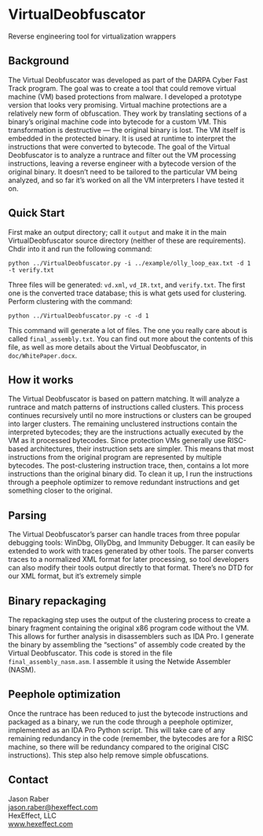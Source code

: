 VirtualDeobfuscator
===================

Reverse engineering tool for virtualization wrappers

Background
----------

The Virtual Deobfuscator was developed as part of the DARPA Cyber Fast Track
program. The goal was to create a tool that could remove virtual machine (VM)
based protections from malware. I developed a prototype version that looks very
promising.  Virtual machine protections are a relatively new form of
obfuscation. They work by translating sections of a binary&rsquo;s original
machine code into bytecode for a custom VM. This transformation is destructive
&mdash; the original binary is lost. The VM itself is embedded in the protected
binary. It is used at runtime to interpret the instructions that were converted
to bytecode.  The goal of the Virtual Deobfuscator is to analyze a runtrace and
filter out the VM processing instructions, leaving a reverse engineer with a
bytecode version of the original binary. It doesn&rsquo;t need to be tailored
to the particular VM being analyzed, and so far it&rsquo;s worked on all the VM
interpreters I have tested it on.

Quick Start
-----------

First make an output directory; call it `output` and make it in the main
VirtualDeobfuscator source directory (neither of these are requirements). Chdir
into it and run the following command:

    python ../VirtualDeobfuscator.py -i ../example/olly_loop_eax.txt -d 1 -t verify.txt

Three files will be generated: `vd.xml`, `vd_IR.txt`, and `verify.txt`. The
first one is the converted trace database; this is what gets used for
clustering. Perform clustering with the command: 

    python ../VirtualDeobfuscator.py -c -d 1

This command will generate a lot of files.  The one you really care about is
called `final_assembly.txt`. You can find out more about the contents of this
file, as well as more details about the Virtual Deobfuscator, in
`doc/WhitePaper.docx`.

How it works
------------

The Virtual Deobfuscator is based on pattern matching. It will analyze a
runtrace and match patterns of instructions called clusters. This process
continues recursively until no more instructions or clusters can be grouped
into larger clusters. The remaining unclustered instructions contain the
interpreted bytecodes; they are the instructions actually executed by the VM as
it processed bytecodes.  Since protection VMs generally use RISC-based
architectures, their instruction sets are simpler. This means that most
instructions from the original program are represented by multiple bytecodes.
The post-clustering instruction trace, then, contains a lot more instructions
than the original binary did. To clean it up, I run the instructions through a
peephole optimizer to remove redundant instructions and get something closer to
the original.

Parsing
-------

The Virtual Deobfuscator&rsquo;s parser can handle traces from three popular
debugging tools: WinDbg, OllyDbg, and Immunity Debugger. It can easily be
extended to work with traces generated by other tools.  The parser converts
traces to a normalized XML format for later processing, so tool developers can
also modify their tools output directly to that format. There&rsquo;s no DTD
for our XML format, but it&rsquo;s extremely simple

Binary repackaging
------------------
The repackaging step uses the output of the clustering process to create a
binary fragment containing the original x86 program code without the VM. This
allows for further analysis in disassemblers such as IDA Pro. I generate the
binary by assembling the &ldquo;sections&rdquo; of assembly code created by the
Virtual Deobfuscator. This code is stored in the file
`final_assembly_nasm.asm`. I assemble it using the Netwide Assembler (NASM).

Peephole optimization
---------------------
Once the runtrace has been reduced to just the bytecode instructions and
packaged as a binary, we run the code through a peephole optimizer, implemented
as an IDA Pro Python script. This will take care of any remaining redundancy in
the code (remember, the bytecodes are for a RISC machine, so there will be
redundancy compared to the original CISC instructions). This step also help
remove simple obfuscations.

Contact
-------

Jason Raber  
jason.raber@hexeffect.com  
HexEffect, LLC  
www.hexeffect.com

